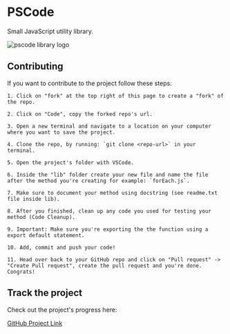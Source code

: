 # PSCode

Small JavaScript utility library.

![pscode library logo](https://imgur.com/a/NuUDWkD)

## Contributing

If you want to contribute to the project follow these steps:

    1. Click on "fork" at the top right of this page to create a "fork" of the repo.

    2. Click on "Code", copy the forked repo's url.

    3. Open a new terminal and navigate to a location on your computer where you want to save the project.

    4. Clone the repo, by running: `git clone <repo-url>` in your terminal.

    5. Open the project's folder with VSCode.

    6. Inside the "lib" folder create your new file and name the file after the method you're creating for example: `forEach.js`.

    7. Make sure to document your method using docstring (see readme.txt file inside lib).

    8. After you finished, clean up any code you used for testing your method (Code Cleanup).

    9. Important: Make sure you're exporting the the function using a export default statement.

    10. Add, commit and push your code!

    11. Head over back to your GitHub repo and click on "Pull request" -> "Create Pull request", create the pull request and you're done. Congrats!

## Track the project

Check out the project's progress here:

[GitHub Project Link](https://github.com/users/AbeTavarez/projects/7)